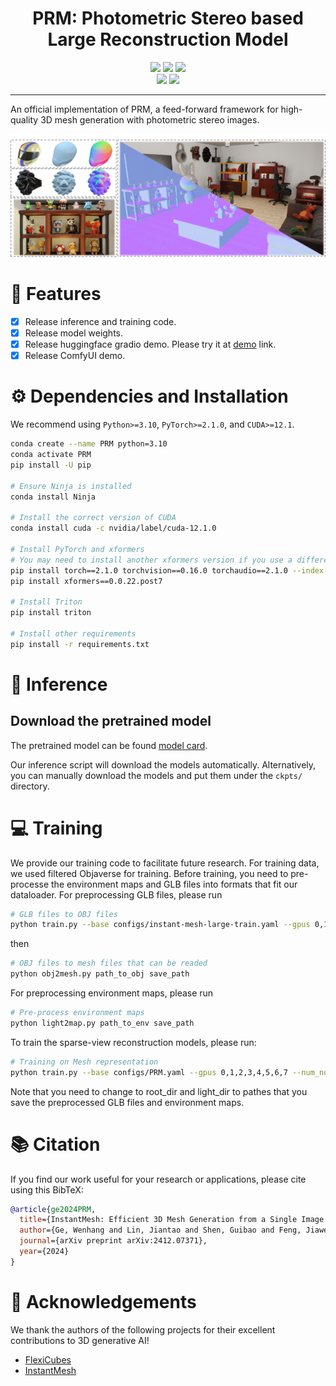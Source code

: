 

<div align="center">
  
# PRM:  Photometric Stereo based Large Reconstruction Model

<a href="https://tau-yihouxiang.github.io/projects/X-Ray/X-Ray.html"><img src="https://img.shields.io/badge/Project_Page-Online-EA3A97"></a>
<a href="https://arxiv.org/abs/2404.07191"><img src="https://img.shields.io/badge/ArXiv-2404.07191-brightgreen"></a> 
<a href="https://huggingface.co/LTT/PRM"><img src="https://img.shields.io/badge/%F0%9F%A4%97%20Model_Card-Huggingface-orange"></a>  <br>
<a href="https://huggingface.co/spaces/TencentARC/InstantMesh"><img src="https://img.shields.io/badge/%F0%9F%A4%97%20Gradio%20Demo-Huggingface-orange"></a>
<a href="https://github.com/jtydhr88/ComfyUI-InstantMesh"><img src="https://img.shields.io/badge/Demo-ComfyUI-8A2BE2"></a>

</div>

---

An official implementation of PRM, a feed-forward framework for high-quality 3D mesh generation with photometric stereo images.


![image](https://github.com/g3956/PRM/blob/main/assets/teaser.png)

# 🚩 Features
- [x] Release inference and training code.
- [x] Release model weights.
- [x] Release huggingface gradio demo. Please try it at [demo](https://huggingface.co/spaces/TencentARC/InstantMesh) link.
- [x] Release ComfyUI demo.

# ⚙️ Dependencies and Installation

We recommend using `Python>=3.10`, `PyTorch>=2.1.0`, and `CUDA>=12.1`.
```bash
conda create --name PRM python=3.10
conda activate PRM
pip install -U pip

# Ensure Ninja is installed
conda install Ninja

# Install the correct version of CUDA
conda install cuda -c nvidia/label/cuda-12.1.0

# Install PyTorch and xformers
# You may need to install another xformers version if you use a different PyTorch version
pip install torch==2.1.0 torchvision==0.16.0 torchaudio==2.1.0 --index-url https://download.pytorch.org/whl/cu121
pip install xformers==0.0.22.post7

# Install Triton 
pip install triton

# Install other requirements
pip install -r requirements.txt
```

# 💫 Inference

## Download the pretrained model

The pretrained model can be found [model card](https://huggingface.co/LTT/PRM).

Our inference script will download the models automatically. Alternatively, you can manually download the models and put them under the `ckpts/` directory.

# 💻 Training

We provide our training code to facilitate future research. 
For training data, we used filtered Objaverse for training. Before training, you need to pre-processe the environment maps and GLB files into formats that fit our dataloader.
For preprocessing GLB files, please run
```bash
# GLB files to OBJ files
python train.py --base configs/instant-mesh-large-train.yaml --gpus 0,1,2,3,4,5,6,7 --num_nodes 1
```
then 
```bash
# OBJ files to mesh files that can be readed
python obj2mesh.py path_to_obj save_path
```
For preprocessing environment maps, please run
```bash
# Pre-process environment maps
python light2map.py path_to_env save_path
```


To train the sparse-view reconstruction models, please run:
```bash
# Training on Mesh representation
python train.py --base configs/PRM.yaml --gpus 0,1,2,3,4,5,6,7 --num_nodes 1
```
Note that you need to change to root_dir and light_dir to pathes that you save the preprocessed GLB files and environment maps.

# :books: Citation

If you find our work useful for your research or applications, please cite using this BibTeX:

```BibTeX
@article{ge2024PRM,
  title={InstantMesh: Efficient 3D Mesh Generation from a Single Image with Sparse-view Large Reconstruction Models},
  author={Ge, Wenhang and Lin, Jiantao and Shen, Guibao and Feng, Jiawei and Hu, Tao and Xu, Xinli and Chen, Ying-Cong},
  journal={arXiv preprint arXiv:2412.07371},
  year={2024}
}
```

# 🤗 Acknowledgements

We thank the authors of the following projects for their excellent contributions to 3D generative AI!

- [FlexiCubes](https://github.com/nv-tlabs/FlexiCubes)
- [InstantMesh](https://github.com/TencentARC/InstantMesh)



